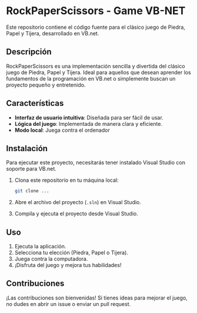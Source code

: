 # RockPaperScissors - Game VB-NET

Este repositorio contiene el código fuente para el clásico juego de Piedra, Papel y Tijera, desarrollado en VB.net.

## Descripción

RockPaperScissors es una implementación sencilla y divertida del clásico juego de Piedra, Papel y Tijera. Ideal para aquellos que desean aprender los fundamentos de la programación en VB.net o simplemente buscan un proyecto pequeño y entretenido.

## Características

- **Interfaz de usuario intuitiva**: Diseñada para ser fácil de usar.
- **Lógica del juego**: Implementada de manera clara y eficiente.
- **Modo local**: Juega contra el ordenador

## Instalación

Para ejecutar este proyecto, necesitarás tener instalado Visual Studio con soporte para VB.net.

1. Clona este repositorio en tu máquina local:
    ```bash
    git clone ...
    ```

2. Abre el archivo del proyecto (`.sln`) en Visual Studio.

3. Compila y ejecuta el proyecto desde Visual Studio.

## Uso

1. Ejecuta la aplicación.
2. Selecciona tu elección (Piedra, Papel o Tijera).
3. Juega contra la computadora.
4. ¡Disfruta del juego y mejora tus habilidades!

## Contribuciones

¡Las contribuciones son bienvenidas! Si tienes ideas para mejorar el juego, no dudes en abrir un issue o enviar un pull request.

